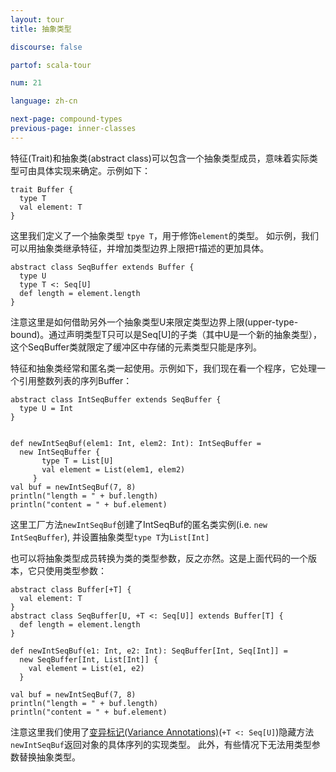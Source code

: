```yaml
---
layout: tour
title: 抽象类型

discourse: false

partof: scala-tour

num: 21

language: zh-cn

next-page: compound-types
previous-page: inner-classes
---
```

特征(Trait)和抽象类(abstract class)可以包含一个抽象类型成员，意味着实际类型可由具体实现来确定。示例如下：
```$scala
trait Buffer {
  type T
  val element: T
}
```
这里我们定义了一个抽象类型 `tpye T`，用于修饰`element`的类型。
如示例，我们可以用抽象类继承特征，并增加类型边界上限把`T`描述的更加具体。
```$scala
abstract class SeqBuffer extends Buffer {
  type U
  type T <: Seq[U]
  def length = element.length
}
```
注意这里是如何借助另外一个抽象类型U来限定类型边界上限(upper-type-bound)。通过声明类型T只可以是Seq[U]的子类（其中U是一个新的抽象类型），这个SeqBuffer类就限定了缓冲区中存储的元素类型只能是序列。

特征和抽象类经常和匿名类一起使用。示例如下，我们现在看一个程序，它处理一个引用整数列表的序列Buffer：

```$scala
abstract class IntSeqBuffer extends SeqBuffer {
  type U = Int
}


def newIntSeqBuf(elem1: Int, elem2: Int): IntSeqBuffer =
  new IntSeqBuffer {
       type T = List[U]
       val element = List(elem1, elem2)
     }
val buf = newIntSeqBuf(7, 8)
println("length = " + buf.length)
println("content = " + buf.element)
```

这里工厂方法`newIntSeqBuf`创建了IntSeqBuf的匿名类实例(i.e. `new IntSeqBuffer`),
并设置抽象类型`type T`为`List[Int]`



也可以将抽象类型成员转换为类的类型参数，反之亦然。这是上面代码的一个版本，它只使用类型参数：
```$scala
abstract class Buffer[+T] {
  val element: T
}
abstract class SeqBuffer[U, +T <: Seq[U]] extends Buffer[T] {
  def length = element.length
}

def newIntSeqBuf(e1: Int, e2: Int): SeqBuffer[Int, Seq[Int]] =
  new SeqBuffer[Int, List[Int]] {
    val element = List(e1, e2)
  }

val buf = newIntSeqBuf(7, 8)
println("length = " + buf.length)
println("content = " + buf.element)
```

注意这里我们使用了[变异标记(Variance Annotations)](https://docs.scala-lang.org/zh-cn/tour/variances.html)(`+T <: Seq[U]`)隐藏方法`newIntSeqBuf`返回对象的具体序列的实现类型。
此外，有些情况下无法用类型参数替换抽象类型。
